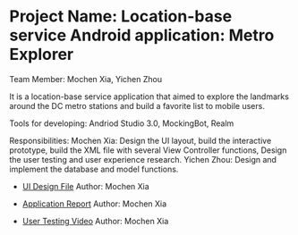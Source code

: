 # Project Name: Location-base service Android application: Metro Explorer
Team Member: Mochen Xia, Yichen Zhou

It is a location-base service application that aimed to explore the landmarks around the DC metro stations and build a favorite list to mobile users. 

Tools for developing: Andriod Studio 3.0, MockingBot, Realm

Responsibilities:
Mochen Xia: Design the UI layout, build the interactive prototype, build the XML file with several View Controller functions, Design the user testing and user experience research.
Yichen Zhou: Design and implement the database and model functions.

- [UI Design File](https://drive.google.com/open?id=0B9DeFVR4K9yMTkFEeXdvMVZSdTQ)
Author: Mochen Xia

- [Application Report](https://drive.google.com/open?id=1ZnYkeZ3XKdLM4L23OvQrDq3PR6wPhlkZ)
Author: Mochen Xia

- [User Testing Video](https://www.youtube.com/watch?v=GcepWeGLdLA&t=18s)
Author: Mochen Xia

